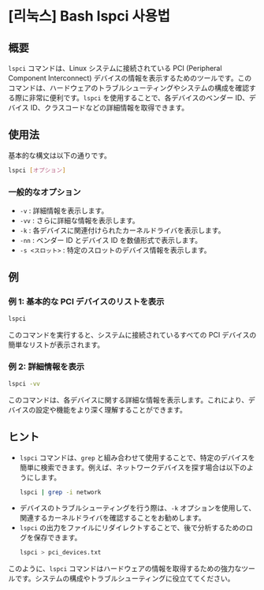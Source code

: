 # [리눅스] Bash lspci 사용법

## 概要
`lspci` コマンドは、Linux システムに接続されている PCI (Peripheral Component Interconnect) デバイスの情報を表示するためのツールです。このコマンドは、ハードウェアのトラブルシューティングやシステムの構成を確認する際に非常に便利です。`lspci` を使用することで、各デバイスのベンダー ID、デバイス ID、クラスコードなどの詳細情報を取得できます。

## 使用法
基本的な構文は以下の通りです。

```bash
lspci [オプション]
```

### 一般的なオプション
- `-v` : 詳細情報を表示します。
- `-vv` : さらに詳細な情報を表示します。
- `-k` : 各デバイスに関連付けられたカーネルドライバを表示します。
- `-nn` : ベンダー ID とデバイス ID を数値形式で表示します。
- `-s <スロット>` : 特定のスロットのデバイス情報を表示します。

## 例
### 例 1: 基本的な PCI デバイスのリストを表示
```bash
lspci
```
このコマンドを実行すると、システムに接続されているすべての PCI デバイスの簡単なリストが表示されます。

### 例 2: 詳細情報を表示
```bash
lspci -vv
```
このコマンドは、各デバイスに関する詳細な情報を表示します。これにより、デバイスの設定や機能をより深く理解することができます。

## ヒント
- `lspci` コマンドは、`grep` と組み合わせて使用することで、特定のデバイスを簡単に検索できます。例えば、ネットワークデバイスを探す場合は以下のようにします。
  ```bash
  lspci | grep -i network
  ```
- デバイスのトラブルシューティングを行う際は、`-k` オプションを使用して、関連するカーネルドライバを確認することをお勧めします。
- `lspci` の出力をファイルにリダイレクトすることで、後で分析するためのログを保存できます。
  ```bash
  lspci > pci_devices.txt
  ```

このように、`lspci` コマンドはハードウェアの情報を取得するための強力なツールです。システムの構成やトラブルシューティングに役立ててください。